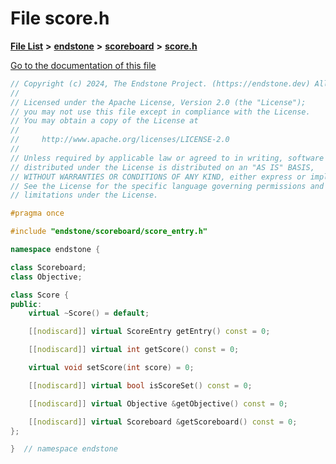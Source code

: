 

# File score.h

[**File List**](files.md) **>** [**endstone**](dir_6cf277b678674f97c7a2b6b3b2447b33.md) **>** [**scoreboard**](dir_19c52f9ea81a2cf7449c80dcee80d6f0.md) **>** [**score.h**](score_8h.md)

[Go to the documentation of this file](score_8h.md)


```C++
// Copyright (c) 2024, The Endstone Project. (https://endstone.dev) All Rights Reserved.
//
// Licensed under the Apache License, Version 2.0 (the "License");
// you may not use this file except in compliance with the License.
// You may obtain a copy of the License at
//
//     http://www.apache.org/licenses/LICENSE-2.0
//
// Unless required by applicable law or agreed to in writing, software
// distributed under the License is distributed on an "AS IS" BASIS,
// WITHOUT WARRANTIES OR CONDITIONS OF ANY KIND, either express or implied.
// See the License for the specific language governing permissions and
// limitations under the License.

#pragma once

#include "endstone/scoreboard/score_entry.h"

namespace endstone {

class Scoreboard;
class Objective;

class Score {
public:
    virtual ~Score() = default;

    [[nodiscard]] virtual ScoreEntry getEntry() const = 0;

    [[nodiscard]] virtual int getScore() const = 0;

    virtual void setScore(int score) = 0;

    [[nodiscard]] virtual bool isScoreSet() const = 0;

    [[nodiscard]] virtual Objective &getObjective() const = 0;

    [[nodiscard]] virtual Scoreboard &getScoreboard() const = 0;
};

}  // namespace endstone
```


